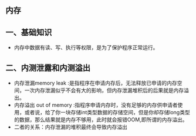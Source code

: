## 内存

## 一、基础知识

* 内存中数据有读、写、执行等权限，是为了保护程序正常运行。

## 二、内测泄露和内测溢出

- 内存泄漏memory leak :是指程序在申请内存后，无法释放已申请的内存空间，一次内存泄漏似乎不会有大的影响，但内存泄漏堆积后的后果就是内存溢出。
- 内存溢出 out of memory :指程序申请内存时，没有足够的内存供申请者使用，或者说，给了你一块存储int类型数据的存储空间，但是你却存储long类型的数据，那么结果就是内存不够用，此时就会报错OOM,即所谓的内存溢出。
- 二者的关系：内存泄漏的堆积最终会导致内存溢出

